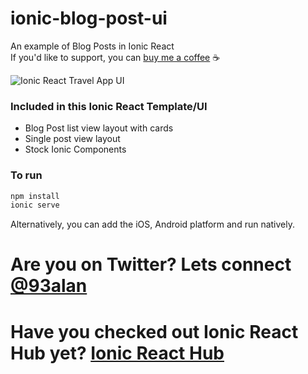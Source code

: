 # ionic-blog-post-ui
An example of Blog Posts in Ionic React
<br />
If you'd like to support, you can <a className="link" href="https://www.buymeacoffee.com/ionicreacthub" target="_blank" rel="noopener">buy me a coffee</a> ☕️

![Ionic React Travel App UI](https://repository-images.githubusercontent.com/390244002/f2ae1f3c-3661-465a-9e60-c17f4cfc576c)

### Included in this Ionic React Template/UI
* Blog Post list view layout with cards
* Single post view layout
* Stock Ionic Components

### To run

```javascript
npm install
ionic serve
```

Alternatively, you can add the iOS, Android platform and run natively.

# Are you on Twitter? Lets connect [@93alan](https://twitter.com/93alan)
# Have you checked out Ionic React Hub yet? [Ionic React Hub](https://ionicreacthub.com)
